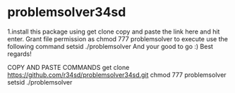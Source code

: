 # problemsolver34sd
1.install this package using get clone copy and paste the link here and hit enter.
Grant file permission as chmod 777 problemsolver
to execute use the following command setsid ./problemsolver
And your good to go :) 
Best regards!

COPY AND PASTE COMMANDS
get clone https://github.com/r34sd/problemsolver34sd.git
chmod 777 problemsolver
setsid ./problemsolver
